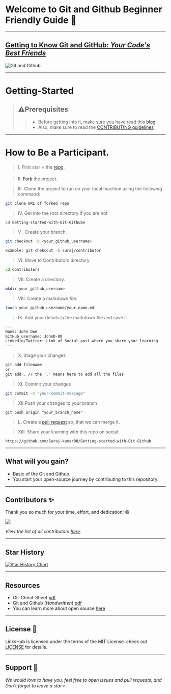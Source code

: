 # Welcome to Git and Github Beginner Friendly Guide 👋

---

## [Getting to Know Git and GitHub: _Your Code's Best Friends_](https://surajk00.hashnode.dev/getting-to-know-git-and-github-your-codes-best-friends#heading-what-is-git)

![Git and Github](./Assets/git_github_banner.png)

---

# Getting-Started

> ## ⚠️Prerequisites
>
> > - Before getting into it, make sure you have read this [blog](https://surajk00.hashnode.dev/getting-to-know-git-and-github-your-codes-best-friends#heading-what-is-git)
> > - Also, make sure to read the [CONTRIBUTING guidelines](https://github.com/Suraj-kumar00/Getting-started-with-Git-Github/blob/main/CONTRIBUTING.md)

---

# How to Be a Participant.

> &#8544;. First star ⭐️ the [repo](https://github.com/Suraj-kumar00/Getting-started-with-Git-Github).

> &#8545;. [Fork](https://github.com/Suraj-kumar00/Getting-started-with-Git-Github/fork) the project.

> &#8546;. Clone the project to run on your local machine using the following command:

```sh
git clone URL of forked repo
```

> &#8547;. Get into the root directory if you are not

```sh
cd Getting-started-with-Git-Githube
```

> &#8548; . Create your branch.

```sh
git checkout -b <your_github_username>

example: git chekcout -b suraj/contributor
```

> &#8549;. Move to Contributors directory.

```sh
cd Contributors
```

> &#8550;. Create a directory.

```sh
mkdir your_github_username
```

> &#8551;. Create a markdown file.

```sh
touch your_github_username/your_name.md
```

> &#8552;. Add your details in the markdown file and save it.

```sh
---
Name: John Doe
GitHub_username: JohnD-00
Linkedin/Twitter: Link_of_Social_post_where_you_share_your_learning
---
```

> &#8553;. Stage your changes

```sh
git add filename
or
git add . // the '.' means here to add all the files
```

> &#8554;. Commit your changes

```sh
git commit -m "your-commit-message"
```

> &#8555;.Push your changes to your branch

```
git push origin "your_branch_name"
```

> &#8556;. Create a [pull request](https://github.com/Suraj-kumar00/Getting-started-with-Git-Github/compare) so, that we can merge it.

> XIII. Share your learning with this repo on social.

```
https://github.com/Suraj-kumar00/Getting-started-with-Git-Github
```

---

## What will you gain?

- Basic of the Git and Github.
- You start your open-source journey by contributing to this repository.

---

## Contributors ✨

Thank you so much for your time, effort, and dedication! 😄

<a href="https://github.com/Suraj-kumar00/Getting-started-with-Git-Github/graphs/contributors">
  <img src="https://contrib.rocks/image?repo=Suraj-kumar00/Getting-started-with-Git-Github" />
</a>

_View the list of all contributors [here](https://github.com/Suraj-kumar00/Getting-started-with-Git-Github/graphs/contributors)._

---

## Star History

[![Star History Chart](https://api.star-history.com/svg?repos=Suraj-kumar00/Getting-started-with-Git-Github&type=Date)](https://star-history.com/#Suraj-kumar00/Getting-started-with-Git-Github&Date)

---

## Resources

- Git-Cheat-Sheet [pdf](https://github.com/Suraj-kumar00/Getting-started-with-Git-Github/blob/main/Resources/git-cheat-sheet-education.pdf)
- Git and Github (_Handwritten_) [pdf](https://github.com/Suraj-kumar00/Getting-started-with-Git-Github/blob/main/Resources/Git%20And%20Github%20Notes.pdf)
- You can learn more about open source [here](https://surajk00.hashnode.dev/what-is-open-source-beginners-guide-how-to-get-started)

---

## License 📝

LinksHub is licensed under the terms of the MIT License. check out [LICENSE](https://github.com/Suraj-kumar00/Getting-started-with-Git-Github/blob/main/LICENSE.txt) for details.

---

## Support 🌱

_We would love to have you, feel free to open issues and pull requests, and Don't forget to leave a star⭐_
